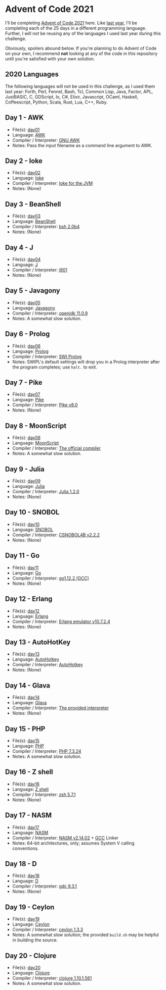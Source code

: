 
# Advent of Code 2021

I'll be completing [Advent of Code
2021](https://adventofcode.com/2021/) here. Like [last
year](https://github.com/Mercerenies/advent-of-code-2020/), I'll be
completing each of the 25 days in a different programming language.
Further, I will *not* be reusing any of the languages I used last year
during this challenge.

Obviously, spoilers abound below. If you're planning to do Advent of
Code on your own, I recommend **not** looking at any of the code in
this repository until you're satisfied with your own solution.

## 2020 Languages

The following languages will not be used in this challenge, as I used
them last year: Forth, Perl, Fennel, Bash, Tcl, Common Lisp, Java,
Factor, APL, JustBASIC, C, GDScript, Io, C#, Elixir, Javascript,
OCaml, Haskell, Coffeescript, Python, Scala, Rust, Lua, C++, Ruby.

## Day 1 - AWK

* File(s): [day01](day01)
* Language: [AWK](https://en.wikipedia.org/wiki/AWK)
* Compiler / Interpreter: [GNU AWK](https://www.gnu.org/software/gawk/manual/gawk.html)
* Notes: Pass the input filename as a command line argument to AWK.

## Day 2 - Ioke

* File(s): [day02](day02)
* Language: [Ioke](https://ioke.org/wiki/index.php/Main_Page)
* Compiler / Interpreter: [Ioke for the JVM](https://ioke.org/download.html)
* Notes: (None)

## Day 3 - BeanShell

* File(s): [day03](day03)
* Language: [BeanShell](http://beanshell.org/)
* Compiler / Interpreter: [bsh 2.0b4](http://beanshell.org/download.html)
* Notes: (None)

## Day 4 - J

* File(s): [day04](day04)
* Language: [J](http://jsoftware.com/)
* Compiler / Interpreter: [j901](https://code.jsoftware.com/wiki/System/Installation)
* Notes: (None)

## Day 5 - Javagony

* File(s): [day05](day05)
* Language: [Javagony](https://esolangs.org/wiki/Javagony)
* Compiler / Interpreter: [openjdk 11.0.9](http://openjdk.java.net/)
* Notes: A somewhat slow solution.

## Day 6 - Prolog

* File(s): [day06](day06)
* Language: [Prolog](https://en.wikipedia.org/wiki/Prolog)
* Compiler / Interpreter: [SWI Prolog](https://www.swi-prolog.org/)
* Notes: SWIPL's default settings will drop you in a Prolog interpreter after the program completes; use `halt.` to exit.

## Day 7 - Pike

* File(s): [day07](day07)
* Language: [Pike](http://pike.lysator.liu.se/)
* Compiler / Interpreter: [Pike v8.0](http://pike.lysator.liu.se/download/)
* Notes: (None)

## Day 8 - MoonScript

* File(s): [day08](day08)
* Language: [MoonScript](https://moonscript.org/)
* Compiler / Interpreter: [The official compiler](https://moonscript.org/#installation)
* Notes: A somewhat slow solution.

## Day 9 - Julia

* File(s): [day09](day09)
* Language: [Julia](https://julialang.org/)
* Compiler / Interpreter: [Julia 1.2.0](https://julialang.org/downloads/)
* Notes: (None)

## Day 10 - SNOBOL

* File(s): [day10](day10)
* Language: [SNOBOL](http://www.snobol4.org/)
* Compiler / Interpreter: [CSNOBOL4B v2.2.2](http://www.snobol4.org/csnobol4/curr/)
* Notes: (None)

## Day 11 - Go
* File(s): [day11](day11)
* Language: [Go](https://golang.org/)
* Compiler / Interpreter: [go1.12.2 (GCC)](https://golang.org/doc/install)
* Notes: (None)

## Day 12 - Erlang
* File(s): [day12](day12)
* Language: [Erlang](https://www.erlang.org/)
* Compiler / Interpreter: [Erlang emulator v10.7.2.4](https://www.erlang.org/downloads)
* Notes: (None)

## Day 13 - AutoHotKey
* File(s): [day13](day13)
* Language: [AutoHotkey](https://www.autohotkey.com/)
* Compiler / Interpreter: [AutoHotkey](https://www.autohotkey.com/)
* Notes: (None)

## Day 14 - Glava
* File(s): [day14](day14)
* Language: [Glava](https://esolangs.org/wiki/Glava)
* Compiler / Interpreter: [The provided interpreter](https://github.com/ZekNikZ/Glava)
* Notes: (None)

## Day 15 - PHP
* File(s): [day15](day15)
* Language: [PHP](https://www.php.net/)
* Compiler / Interpreter: [PHP 7.3.24](https://www.php.net/downloads)
* Notes: A somewhat slow solution.

## Day 16 - Z shell
* File(s): [day16](day16)
* Language: [Z shell](https://en.wikipedia.org/wiki/Z_shell)
* Compiler / Interpreter: [zsh 5.7.1](https://sourceforge.net/p/zsh/code/ci/master/tree/)
* Notes: (None)

## Day 17 - NASM
* File(s): [day17](day17)
* Language: [NASM](https://nasm.us/)
* Compiler / Interpreter: [NASM v2.14.02](https://www.nasm.us/pub/nasm/releasebuilds/2.14.02/) + [GCC](https://gcc.gnu.org/) Linker
* Notes: 64-bit architectures, only; assumes System V calling conventions.

## Day 18 - D
* File(s): [day18](day18)
* Language: [D](https://dlang.org/)
* Compiler / Interpreter: [gdc 9.3.1](https://sourceforge.net/projects/dgcc/)
* Notes: (None)

## Day 19 - Ceylon
* File(s): [day19](day19)
* Language: [Ceylon](https://ceylon-lang.org/)
* Compiler / Interpreter: [ceylon 1.3.3](https://ceylon-lang.org/download/)
* Notes: A somewhat slow solution; the provided `build.sh` may be helpful in building the source.

## Day 20 - Clojure
* File(s): [day20](day20)
* Language: [Clojure](https://clojure.org/)
* Compiler / Interpreter: [clojure 1.10.1.561](https://clojure.org/releases/downloads)
* Notes: A somewhat slow solution.
